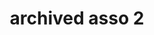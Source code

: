 ---
title: "archived asso 2"
address: ""
postalCode: "75000"
city: "Paris"
label: "c"
when: 2019-09-10
description: ""
photos: "https://petsitting.fr/wp-content/uploads/2014/10/beaute-chien-4.jpg"
draft: true
important: true
association: "Asso2"
test: "10"
archived: true

---
